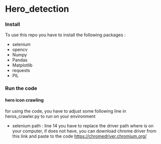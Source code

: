 # Hero_detection
### Install
To use this repo you have to install the following packages :
- selenium
- opencv
- Numpy
- Pandas
- Matplotlib
- requests
- PIL
### Run the code
#### hero icon crawling
for using the code, you have to adjust some following line in heros_crawler.py to run on your environment
- selenium path : line 14 you have to replace the driver path where is on your computer, if does not have, you can download chrome driver from this link and paste to the code https://chromedriver.chromium.org/
